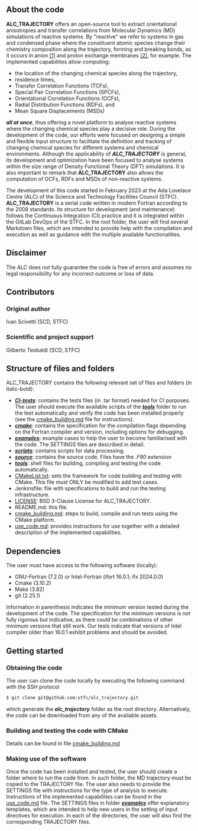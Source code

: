 ## About the code
**ALC_TRAJECTORY** offers an open-source tool to extract orientational anisotropies and transfer correlations from Molecular Dynamics (MD) simulations of reactive systems. By "reactive" we refer to systems in gas and condensed phase where the constituent atomic species change their chemistry composition along the trajectory, forming and breaking bonds, as it occurs in anion [[1]](https://pubs.acs.org/doi/10.1021/acs.jpcc.8b10298) and proton exchange membranes [[2]](https://pubs.acs.org/doi/10.1021/acs.jpclett.1c04071?ref=PDF), for example. The implemented capabilities allow computing: 

* the location of the changing chemical species along the trajectory,
* residence times, 
* Transfer Correlation Functions (TCFs),
* Special Pair Correlation Functions (SPCFs),
* Orientational Correlation Functions (OCFs),
* Radial Distribution Functions (RDFs), and 
* Mean Square Displacements (MSDs)  

***all at once***, thus offering a novel platform to analyse reactive systems where the changing chemical species play a decisive role. During the development of the code, our efforts were focused on designing a simple and flexible input structure to facilitate the definition and tracking of changing chemical species for different systems and chemical environments. Although the applicability of ***ALC_TRAJECTORY*** is general, its development and optimization have been focused to analyse systems within the size range of Density Functional Theory (DFT) simulations. It is also important to remark that **ALC_TRAJECTORY** also allows the computation of OCFs, RDFs and MSDs of non-reactive systems.  

The development of this code started in February 2023 at the Ada Lovelace Centre (ALC) of the Science and Technology Facilities Council (STFC). **ALC_TRAJECTORY** is a serial code written in modern Fortran according to the 2008 standards. Its structure for development (and maintenance) follows the Continuous Integration (CI) practice and it is integrated within the GitLab DevOps of the STFC.
In the root folder, the user will find several Markdown files, which are intended to provide help with the compilation and execution as well as guidance with the multiple available functionalities.  

## Disclaimer
The ALC does not fully guarantee the code is free of errors and assumes no legal responsibility for any incorrect outcome or loss of data.

## Contributors
### Original author
Ivan Scivetti (SCD, STFC)
### Scientific and project support
Gilberto Teobaldi (SCD, STFC)

## Structure of files and folders
ALC_TRAJECTORY contains the following relevant set of files and folders (in italic-bold):

* [***CI-tests***](./CI-tests): contains the tests files (in .tar format) needed for CI purposes. The user should execute the available scripts of the [***tools***](./tools) folder to run the test automatically and verify the code has been installed properly (see the [cmake_building.md](./cmake_building.md) file for instructions).
* [***cmake***](./cmake): contains the specification for the compilation flags depending on the Fortran compiler and version, including options for debugging.
* [***examples***](./examples): example cases to help the user to become familiarised with the code. The SETTINGS files are described in detail.  
* [***scripts***](./scripts): contains scripts for data processing.
* [***source***](./source): contains the source code. Files have the *.F90* extension
* [***tools***](./tools): shell files for building, compiling and testing the code automatically.
* [CMakeList.txt](./CMakeList.txt): sets the framework for code building and testing with CMake. This file must ONLY be modified to add test cases.
* Jenkinsfile: file with specifications to build and run the testing infrastructure.
* [LICENSE](./LICENSE): BSD 3-Clause License for ALC_TRAJECTORY. 
* README.md: this file.
* [cmake_building.md](./cmake_building.md): steps to build, compile and run tests using the CMake platform.
* [use_code.md](./use_code.md): provides instructions for use together with a detailed description of the implemented capabilities. 

## Dependencies
The user must have access to the following software (locally):

* GNU-Fortran (7.2.0) or Intel-Fortran (ifort 16.0.1; ifx 2024.0.0)
* Cmake (3.10.2)
* Make (3.82)
* git (2.25.1)

Information in parenthesis indicates the minimum version tested during the development of the code. The specification for the minimum versions is not fully rigorous but indicative, as there could be combinations of other minimum versions that still work. Our tests indicate that versions of Intel compiler older than 16.0.1 exhibit problems and should be avoided.

## Getting started

### Obtaining the code
The user can clone the code locally by executing the following command with the SSH protocol
```sh
$ git clone git@github.com:stfc/alc_trajectory.git 
```
which generate the ***alc_trajectory*** folder as the root directory. Alternatively, the code can be downloaded from any of the available assets.

### Building and testing the code with CMake
Details can be found in file [cmake_building.md](./cmake_building.md)

### Making use of the software
Once the code has been installed and tested, the user should create a folder where to run the code from. In such folder, the MD trajectory must be copied to the TRAJECTORY file. The user also needs to provide the SETTINGS file with instructions for the type of analysis to execute. Instructions of the implemented capabilities can be found in the [use_code.md](./use_code.md) file. The SETTINGS files in folder [***examples***](./examples) offer explanatory templates, which are intended to help new users in the setting of input directives for execution. In each of the directories, the user will also find the corresponding TRAJECTORY files.

